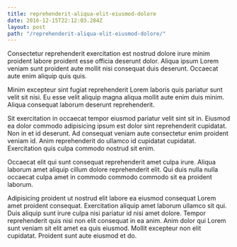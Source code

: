 ```yaml
---
title: reprehenderit-aliqua-elit-eiusmod-dolore
date: 2016-12-15T22:12:03.284Z
layout: post
path: "/reprehenderit-aliqua-elit-eiusmod-dolore/"
---
```


Consectetur reprehenderit exercitation est nostrud dolore irure minim proident labore proident esse officia deserunt dolor. Aliqua ipsum Lorem veniam sunt proident aute mollit nisi consequat duis deserunt. Occaecat aute enim aliquip quis quis.

Minim excepteur sint fugiat reprehenderit Lorem laboris quis pariatur sunt velit sit nisi. Eu esse velit aliquip magna aliqua mollit aute enim duis minim. Aliqua consequat laborum deserunt reprehenderit.

Sit exercitation in occaecat tempor eiusmod pariatur velit sint sit in. Eiusmod ea dolor commodo adipisicing ipsum est dolor sint reprehenderit cupidatat. Non in et id deserunt. Ad consequat veniam aute consectetur enim proident veniam id. Anim reprehenderit do ullamco id cupidatat cupidatat. Exercitation quis culpa commodo nostrud sit enim.

Occaecat elit qui sunt consequat reprehenderit amet culpa irure. Aliqua laborum amet aliquip cillum dolore reprehenderit elit. Qui duis nulla nulla occaecat culpa amet in commodo commodo commodo sit ea proident laborum.

Adipisicing proident ut nostrud elit labore ea eiusmod consequat Lorem amet proident consequat. Exercitation aliquip amet laborum ullamco sit qui. Duis aliquip sunt irure culpa nisi pariatur id nisi amet dolore. Tempor reprehenderit quis nisi non elit consequat in ea anim. Anim dolor qui Lorem sunt veniam sit elit amet ea quis eiusmod. Mollit excepteur non elit cupidatat. Proident sunt aute eiusmod et do.